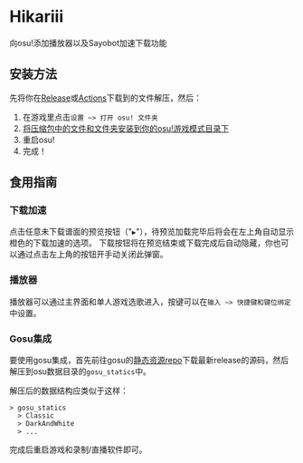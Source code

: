 # Hikariii
向osu!添加播放器以及Sayobot加速下载功能

## 安装方法
先将你在[Release](https://github.com/MATRIX-feather/LLin/releases)或[Actions](https://github.com/MATRIX-feather/LLin/actions/new)下载到的文件解压，然后：
1. 在游戏里点击`设置 ~> 打开 osu! 文件夹`
2. [将压缩包中的文件和文件夹安装到你的osu!游戏模式目录下](https://bbs.hiosu.com/thread-5-1-1.html)
4. 重启osu!
5. 完成！

## 食用指南
### 下载加速
点击任意未下载谱面的预览按钮（"`▶`"），待预览加载完毕后将会在左上角自动显示橙色的下载加速的选项。
下载按钮将在预览结束或下载完成后自动隐藏，你也可以通过点击左上角的按钮开手动关闭此弹窗。

### 播放器
播放器可以通过主界面和单人游戏选歌进入，按键可以在`输入 ~> 快捷键和键位绑定`中设置。

### Gosu集成
要使用gosu集成，首先前往gosu的[静态资源repo](https://github.com/l3lackShark/static/releases/)下载最新release的源码，然后解压到osu数据目录的`gosu_statics`中。

解压后的数据结构应类似于这样：
```
> gosu_statics
  > Classic
  > DarkAndWhite
  > ...
```

完成后重启游戏和录制/直播软件即可。
